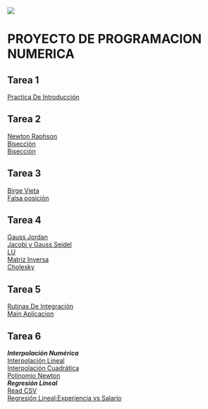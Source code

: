 ![ ](https://adminportal.uaslp.mx/ImgEntidad/45/Paginas/29-08-2022_32_ciencias.png)
# PROYECTO DE PROGRAMACION NUMERICA
## Tarea 1
[Practica De Introducción](https://github.com/CarlosGMB/PROYECTO-NUMERICA/blob/main/PracticaIntroduccionPrograNum-CARLOSMTZ-346307%201.py)


## Tarea 2
[Newton Raphson](https://github.com/CarlosGMB/PROYECTO-NUMERICA/blob/main/Newton_Raphson-CarlosGabrielMartinez.py)  
[Bisección](https://github.com/CarlosGMB/PROYECTO-NUMERICA/blob/main/Biseccion-CarlosGabrielMartinez.py)  
[Bisección](https://github.com/CarlosGMB/PROYECTO-NUMERICA/blob/main/Secante-CarlosGabrielMartinez.py)  


## Tarea 3
[Birge Vieta](https://github.com/CarlosGMB/PROYECTO-NUMERICA/blob/main/Birge-Vieta-CarlosGabrielMartinez.py)  
[Falsa posición](https://github.com/CarlosGMB/PROYECTO-NUMERICA/blob/main/Falsa-Posicion-CarlosGabrielMartinez.py)  


## Tarea 4  
[Gauss Jordan](https://github.com/CarlosGMB/PROYECTO-NUMERICA/blob/main/Gauss_jordan_Carlos_Gabriel_Mart%C3%ADnez.py)  
[Jacobi y Gauss Seidel](https://github.com/CarlosGMB/PROYECTO-NUMERICA/blob/main/Jacobi_Y_Gauss_Seidel.py)  
[LU](https://github.com/CarlosGMB/PROYECTO-NUMERICA/blob/main/LU_Carlos_Gabriel_Martinez.py)  
[Matriz Inversa](https://github.com/CarlosGMB/PROYECTO-NUMERICA/blob/main/Matriz_inversa_Carlos_Gabriel_Martinez.py)  
[Cholesky](https://github.com/CarlosGMB/PROYECTO-NUMERICA/blob/main/Cholesky_Carlos_Gabriel_Martinez.py)  

## Tarea 5
[Rutinas De Integración](https://github.com/CarlosGMB/PROYECTO-NUMERICA/blob/main/rutinas_integracion.py)  
[Main Aplicacion](https://github.com/CarlosGMB/PROYECTO-NUMERICA/blob/main/main_aplicacion.py)  


## Tarea 6
***Interpolación Numérica***  
[Interpolación Lineal](https://github.com/CarlosGMB/PROYECTO-NUMERICA/blob/main/Interpolaci%C3%B3n_lineal.py)  
[Interpolación Cuadrática](https://github.com/CarlosGMB/PROYECTO-NUMERICA/blob/main/Interpolaci%C3%B3n_cuadr%C3%A1tica.py)  
[Polinomio Newton](https://github.com/CarlosGMB/PROYECTO-NUMERICA/blob/main/Polinomio_Newton_g4.py)  
***Regresión Lineal***  
[Read CSV](https://github.com/CarlosGMB/PROYECTO-NUMERICA/blob/main/Script_incisos_A_y_B.py)  
[Regresión Lineal:Experiencia vs Salario](https://github.com/CarlosGMB/PROYECTO-NUMERICA/blob/main/Script_incisos_D-F.py)  
